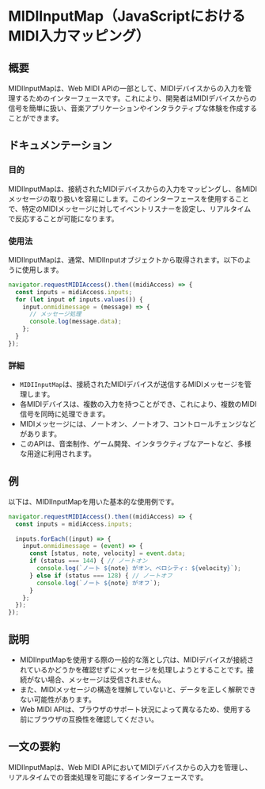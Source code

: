<!--
Meta Description: # MIDIInputMap（JavaScriptにおけるMIDI入力マッピング） ## 概要 MIDIInputMapは、Web MIDI APIの一部として、MIDIデバイスからの入力を管理するためのインターフェースです。これにより、開発者はMIDIデバイスからの信号を簡単に扱い、音楽アプリケー...
Meta Keywords: inputs, midiinputmapは, midiaccess, input, web
-->

# MIDIInputMap（JavaScriptにおけるMIDI入力マッピング）

## 概要
MIDIInputMapは、Web MIDI APIの一部として、MIDIデバイスからの入力を管理するためのインターフェースです。これにより、開発者はMIDIデバイスからの信号を簡単に扱い、音楽アプリケーションやインタラクティブな体験を作成することができます。

## ドキュメンテーション
### 目的
MIDIInputMapは、接続されたMIDIデバイスからの入力をマッピングし、各MIDIメッセージの取り扱いを容易にします。このインターフェースを使用することで、特定のMIDIメッセージに対してイベントリスナーを設定し、リアルタイムで反応することが可能になります。

### 使用法
MIDIInputMapは、通常、MIDIInputオブジェクトから取得されます。以下のように使用します。

```javascript
navigator.requestMIDIAccess().then((midiAccess) => {
  const inputs = midiAccess.inputs;
  for (let input of inputs.values()) {
    input.onmidimessage = (message) => {
      // メッセージ処理
      console.log(message.data);
    };
  }
});
```

### 詳細
- `MIDIInputMap`は、接続されたMIDIデバイスが送信するMIDIメッセージを管理します。
- 各MIDIデバイスは、複数の入力を持つことができ、これにより、複数のMIDI信号を同時に処理できます。
- MIDIメッセージには、ノートオン、ノートオフ、コントロールチェンジなどがあります。
- このAPIは、音楽制作、ゲーム開発、インタラクティブなアートなど、多様な用途に利用されます。

## 例
以下は、MIDIInputMapを用いた基本的な使用例です。

```javascript
navigator.requestMIDIAccess().then((midiAccess) => {
  const inputs = midiAccess.inputs;
  
  inputs.forEach((input) => {
    input.onmidimessage = (event) => {
      const [status, note, velocity] = event.data;
      if (status === 144) { // ノートオン
        console.log(`ノート ${note} がオン、ベロシティ: ${velocity}`);
      } else if (status === 128) { // ノートオフ
        console.log(`ノート ${note} がオフ`);
      }
    };
  });
});
```

## 説明
- MIDIInputMapを使用する際の一般的な落とし穴は、MIDIデバイスが接続されているかどうかを確認せずにメッセージを処理しようとすることです。接続がない場合、メッセージは受信されません。
- また、MIDIメッセージの構造を理解していないと、データを正しく解釈できない可能性があります。
- Web MIDI APIは、ブラウザのサポート状況によって異なるため、使用する前にブラウザの互換性を確認してください。

## 一文の要約
MIDIInputMapは、Web MIDI APIにおいてMIDIデバイスからの入力を管理し、リアルタイムでの音楽処理を可能にするインターフェースです。